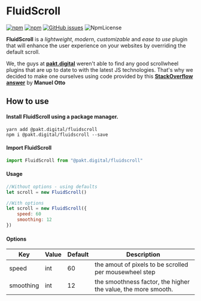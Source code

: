 # FluidScroll

[![npm](https://img.shields.io/npm/v/@pakt.digital/fluidscroll.svg)](https://www.npmjs.com/package/@pakt.digital/fluidscroll)
[![npm](https://img.shields.io/npm/dt/@pakt.digital/fluidscroll.svg)](https://www.npmjs.com/package/@pakt.digital/fluidscroll)
[![GitHub issues](https://img.shields.io/github/issues-raw/michaelkoelewijn/FluidScroll.svg)](https://github.com/michaelkoelewijn/FluidScroll/issues)
![NpmLicense](https://img.shields.io/npm/l/@pakt.digital/fluidscroll.svg)

**FluidScroll** is a *lightweight*, *modern*, *customizable* and *ease to use* plugin that will enhance the user experience on your websites by overriding the default scroll. 

We, the guys at [**pakt.digital**](https://www.pakt.digital) weren't able to find any good scrollwheel plugins that are up to date to with the latest JS technologies. That's why we decided to make one ourselves using code provided by this [**StackOverflow answer**](https://stackoverflow.com/a/47206289) by **Manuel Otto**

## How to use
#### Install FluidScroll using a package manager.
```console
yarn add @pakt.digital/fluidscroll
npm i @pakt.digital/fluidscroll --save
```

#### Import FluidScroll
```javascript
import FluidScroll from "@pakt.digital/fluidscroll"
```

#### Usage
```javascript
//Without options - using defaults
let scroll = new FluidScroll()

//With options
let scroll = new FluidScroll({
    speed: 60
    smoothing: 12
})
```

#### Options
| Key | Value | Default | Description |
|---|---|---|---|
| speed | int | 60 | the amout of pixels to be scrolled per mousewheel step |
| smoothing | int | 12 | the smoothness factor, the higher the value, the more smooth. |